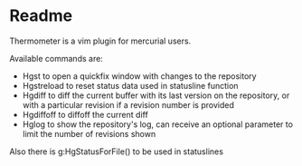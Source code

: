 Readme
======

Thermometer is a vim plugin for mercurial users.

Available commands are:

* Hgst to open a quickfix window with changes to the repository
* Hgstreload to reset status data used in statusline function
* Hgdiff to diff the current buffer with its last version on the repository, or with a particular revision if a revision number is provided 
* Hgdiffoff to diffoff the current diff
* Hglog to show the repository's log, can receive an optional parameter to limit the number of revisions shown

Also there is g:HgStatusForFile() to be used in statuslines
